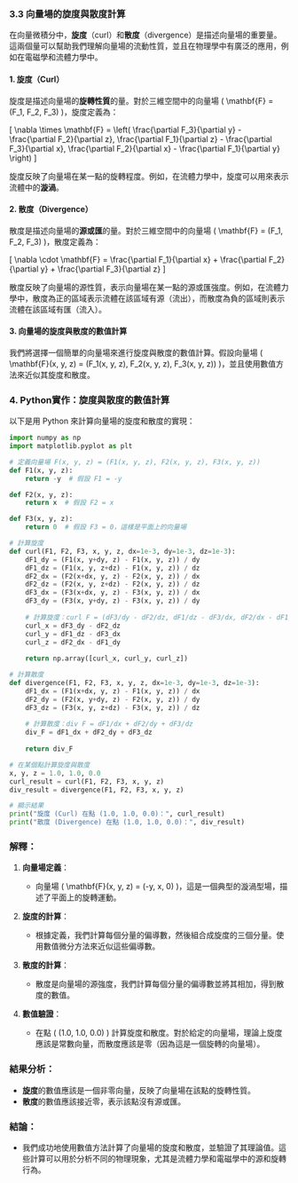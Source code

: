 ### 3.3 **向量場的旋度與散度計算**

在向量微積分中，**旋度**（curl）和**散度**（divergence）是描述向量場的重要量。這兩個量可以幫助我們理解向量場的流動性質，並且在物理學中有廣泛的應用，例如在電磁學和流體力學中。

#### 1. **旋度（Curl）**

旋度是描述向量場的**旋轉性質**的量。對於三維空間中的向量場 \( \mathbf{F} = (F_1, F_2, F_3) \)，旋度定義為：

\[
\nabla \times \mathbf{F} = \left( \frac{\partial F_3}{\partial y} - \frac{\partial F_2}{\partial z}, \frac{\partial F_1}{\partial z} - \frac{\partial F_3}{\partial x}, \frac{\partial F_2}{\partial x} - \frac{\partial F_1}{\partial y} \right)
\]

旋度反映了向量場在某一點的旋轉程度。例如，在流體力學中，旋度可以用來表示流體中的**漩渦**。

#### 2. **散度（Divergence）**

散度是描述向量場的**源或匯**的量。對於三維空間中的向量場 \( \mathbf{F} = (F_1, F_2, F_3) \)，散度定義為：

\[
\nabla \cdot \mathbf{F} = \frac{\partial F_1}{\partial x} + \frac{\partial F_2}{\partial y} + \frac{\partial F_3}{\partial z}
\]

散度反映了向量場的源性質，表示向量場在某一點的源或匯強度。例如，在流體力學中，散度為正的區域表示流體在該區域有源（流出），而散度為負的區域則表示流體在該區域有匯（流入）。

#### 3. **向量場的旋度與散度的數值計算**

我們將選擇一個簡單的向量場來進行旋度與散度的數值計算。假設向量場 \( \mathbf{F}(x, y, z) = (F_1(x, y, z), F_2(x, y, z), F_3(x, y, z)) \)，並且使用數值方法來近似其旋度和散度。

### 4. **Python實作：旋度與散度的數值計算**

以下是用 Python 來計算向量場的旋度和散度的實現：

```python
import numpy as np
import matplotlib.pyplot as plt

# 定義向量場 F(x, y, z) = (F1(x, y, z), F2(x, y, z), F3(x, y, z))
def F1(x, y, z):
    return -y  # 假設 F1 = -y

def F2(x, y, z):
    return x  # 假設 F2 = x

def F3(x, y, z):
    return 0  # 假設 F3 = 0，這樣是平面上的向量場

# 計算旋度
def curl(F1, F2, F3, x, y, z, dx=1e-3, dy=1e-3, dz=1e-3):
    dF1_dy = (F1(x, y+dy, z) - F1(x, y, z)) / dy
    dF1_dz = (F1(x, y, z+dz) - F1(x, y, z)) / dz
    dF2_dx = (F2(x+dx, y, z) - F2(x, y, z)) / dx
    dF2_dz = (F2(x, y, z+dz) - F2(x, y, z)) / dz
    dF3_dx = (F3(x+dx, y, z) - F3(x, y, z)) / dx
    dF3_dy = (F3(x, y+dy, z) - F3(x, y, z)) / dy
    
    # 計算旋度：curl F = (dF3/dy - dF2/dz, dF1/dz - dF3/dx, dF2/dx - dF1/dy)
    curl_x = dF3_dy - dF2_dz
    curl_y = dF1_dz - dF3_dx
    curl_z = dF2_dx - dF1_dy
    
    return np.array([curl_x, curl_y, curl_z])

# 計算散度
def divergence(F1, F2, F3, x, y, z, dx=1e-3, dy=1e-3, dz=1e-3):
    dF1_dx = (F1(x+dx, y, z) - F1(x, y, z)) / dx
    dF2_dy = (F2(x, y+dy, z) - F2(x, y, z)) / dy
    dF3_dz = (F3(x, y, z+dz) - F3(x, y, z)) / dz
    
    # 計算散度：div F = dF1/dx + dF2/dy + dF3/dz
    div_F = dF1_dx + dF2_dy + dF3_dz
    
    return div_F

# 在某個點計算旋度與散度
x, y, z = 1.0, 1.0, 0.0
curl_result = curl(F1, F2, F3, x, y, z)
div_result = divergence(F1, F2, F3, x, y, z)

# 顯示結果
print("旋度 (Curl) 在點 (1.0, 1.0, 0.0)：", curl_result)
print("散度 (Divergence) 在點 (1.0, 1.0, 0.0)：", div_result)
```

### 解釋：

1. **向量場定義**：
   - 向量場 \( \mathbf{F}(x, y, z) = (-y, x, 0) \)，這是一個典型的漩渦型場，描述了平面上的旋轉運動。

2. **旋度的計算**：
   - 根據定義，我們計算每個分量的偏導數，然後組合成旋度的三個分量。使用數值微分方法來近似這些偏導數。

3. **散度的計算**：
   - 散度是向量場的源強度，我們計算每個分量的偏導數並將其相加，得到散度的數值。

4. **數值驗證**：
   - 在點 \( (1.0, 1.0, 0.0) \) 計算旋度和散度。對於給定的向量場，理論上旋度應該是常數向量，而散度應該是零（因為這是一個旋轉的向量場）。

### 結果分析：

- **旋度**的數值應該是一個非零向量，反映了向量場在該點的旋轉性質。
- **散度**的數值應該接近零，表示該點沒有源或匯。

### 結論：

- 我們成功地使用數值方法計算了向量場的旋度和散度，並驗證了其理論值。這些計算可以用於分析不同的物理現象，尤其是流體力學和電磁學中的源和旋轉行為。